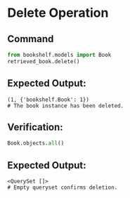 # Delete Operation

## Command
```python
from bookshelf.models import Book
retrieved_book.delete()
```

## Expected Output:
```
(1, {'bookshelf.Book': 1})
# The book instance has been deleted.
```

## Verification:
```python
Book.objects.all()
```

## Expected Output:
```shell
<QuerySet []>
# Empty queryset confirms deletion.
```
